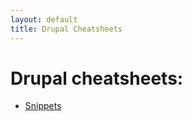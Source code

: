 ```yaml
---
layout: default
title: Drupal Cheatsheets
---
```


# Drupal cheatsheets:

* [Snippets](./src/snippets.md)
